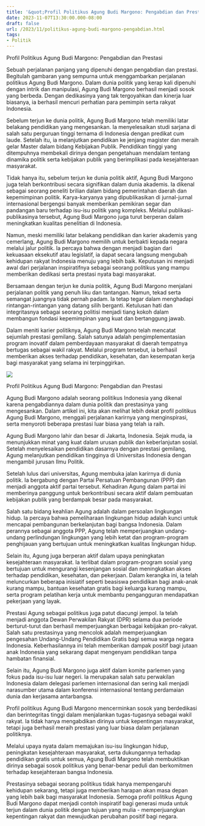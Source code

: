 ```yaml
---
title: '&quot;Profil Politikus Agung Budi Margono: Pengabdian dan Prestasi&quot;'
date: 2023-11-07T13:30:00.000-08:00
draft: false
url: /2023/11/politikus-agung-budi-margono-pengabdian.html
tags: 
- Politik
---
```


  

Profil Politikus Agung Budi Margono: Pengabdian dan Prestasi

  

Sebuah perjalanan panjang yang dipenuhi dengan pengabdian dan prestasi. Begitulah gambaran yang sempurna untuk menggambarkan perjalanan politikus Agung Budi Margono. Dalam dunia politik yang kerap kali dipenuhi dengan intrik dan manipulasi, Agung Budi Margono berhasil menjadi sosok yang berbeda. Dengan dedikasinya yang tak tergoyahkan dan kinerja luar biasanya, ia berhasil mencuri perhatian para pemimpin serta rakyat Indonesia.

  

Sebelum terjun ke dunia politik, Agung Budi Margono telah memiliki latar belakang pendidikan yang mengesankan. Ia menyelesaikan studi sarjana di salah satu perguruan tinggi ternama di Indonesia dengan predikat cum laude. Setelah itu, ia melanjutkan pendidikan ke jenjang magister dan meraih gelar Master dalam bidang Kebijakan Publik. Pendidikan tinggi yang ditempuhnya membekali dirinya dengan pengetahuan mendalam tentang dinamika politik serta kebijakan publik yang berimplikasi pada kesejahteraan masyarakat.

  

Tidak hanya itu, sebelum terjun ke dunia politik aktif, Agung Budi Margono juga telah berkontribusi secara signifikan dalam dunia akademis. Ia dikenal sebagai seorang peneliti brilian dalam bidang pemerintahan daerah dan kepemimpinan politik. Karya-karyanya yang dipublikasikan di jurnal-jurnal internasional bergengsi banyak memberikan pemikiran segar dan pandangan baru terhadap isu-isu politik yang kompleks. Melalui publikasi-publikasinya tersebut, Agung Budi Margono juga turut berperan dalam meningkatkan kualitas penelitian di Indonesia.

  

Namun, meski memiliki latar belakang pendidikan dan karier akademis yang cemerlang, Agung Budi Margono memilih untuk berbakti kepada negara melalui jalur politik. Ia percaya bahwa dengan menjadi bagian dari kekuasaan eksekutif atau legislatif, ia dapat secara langsung mengubah kehidupan rakyat Indonesia menuju yang lebih baik. Keputusan ini menjadi awal dari perjalanan inspiratifnya sebagai seorang politikus yang mampu memberikan dedikasi serta prestasi nyata bagi masyarakat.

  

Bersamaan dengan terjun ke dunia politik, Agung Budi Margono menjalani perjalanan politik yang penuh liku dan tantangan. Namun, tekad serta semangat juangnya tidak pernah padam. Ia tetap tegar dalam menghadapi rintangan-rintangan yang datang silih berganti. Ketulusan hati dan integritasnya sebagai seorang politisi menjadi tiang kokoh dalam membangun fondasi kepemimpinan yang kuat dan bertanggung jawab.

  

Dalam meniti karier politiknya, Agung Budi Margono telah mencatat sejumlah prestasi gemilang. Salah satunya adalah pengimplementasian program inovatif dalam pemberdayaan masyarakat di daerah tempatnya bertugas sebagai wakil rakyat. Melalui program tersebut, ia berhasil memberikan akses terhadap pendidikan, kesehatan, dan kesempatan kerja bagi masyarakat yang selama ini terpinggirkan.

  

![](https://pbs.twimg.com/media/FwvHFKBXgAIuocl.jpg)

  

Profil Politikus Agung Budi Margono: Pengabdian dan Prestasi

  

Agung Budi Margono adalah seorang politikus Indonesia yang dikenal karena pengabdiannya dalam dunia politik dan prestasinya yang mengesankan. Dalam artikel ini, kita akan melihat lebih dekat profil politikus Agung Budi Margono, menggali perjalanan karirnya yang menginspirasi, serta menyoroti beberapa prestasi luar biasa yang telah ia raih.

  

Agung Budi Margono lahir dan besar di Jakarta, Indonesia. Sejak muda, ia menunjukkan minat yang kuat dalam urusan publik dan keberlanjutan sosial. Setelah menyelesaikan pendidikan dasarnya dengan prestasi gemilang, Agung melanjutkan pendidikan tingginya di Universitas Indonesia dengan mengambil jurusan Ilmu Politik.

  

Setelah lulus dari universitas, Agung membuka jalan karirnya di dunia politik. Ia bergabung dengan Partai Persatuan Pembangunan (PPP) dan menjadi anggota aktif partai tersebut. Kehadiran Agung dalam partai ini memberinya panggung untuk berkontribusi secara aktif dalam pembuatan kebijakan publik yang berdampak besar pada masyarakat.

  

Salah satu bidang keahlian Agung adalah dalam persoalan lingkungan hidup. Ia percaya bahwa pemeliharaan lingkungan hidup adalah kunci untuk mencapai pembangunan berkelanjutan bagi bangsa Indonesia. Dalam perannya sebagai anggota PPP, Agung telah memperjuangkan undang-undang perlindungan lingkungan yang lebih ketat dan program-program penghijauan yang bertujuan untuk meningkatkan kualitas lingkungan hidup.

  

Selain itu, Agung juga berperan aktif dalam upaya peningkatan kesejahteraan masyarakat. Ia terlibat dalam program-program sosial yang bertujuan untuk mengurangi kesenjangan sosial dan meningkatkan akses terhadap pendidikan, kesehatan, dan pekerjaan. Dalam kerangka ini, ia telah meluncurkan beberapa inisiatif seperti beasiswa pendidikan bagi anak-anak kurang mampu, bantuan kesehatan gratis bagi keluarga kurang mampu, serta program pelatihan kerja untuk membantu pengangguran mendapatkan pekerjaan yang layak.

  

Prestasi Agung sebagai politikus juga patut diacungi jempol. Ia telah menjadi anggota Dewan Perwakilan Rakyat (DPR) selama dua periode berturut-turut dan berhasil memperjuangkan berbagai kebijakan pro-rakyat. Salah satu prestasinya yang mencolok adalah memperjuangkan pengesahan Undang-Undang Pendidikan Gratis bagi semua warga negara Indonesia. Keberhasilannya ini telah memberikan dampak positif bagi jutaan anak Indonesia yang sekarang dapat mengenyam pendidikan tanpa hambatan finansial.

  

Selain itu, Agung Budi Margono juga aktif dalam komite parlemen yang fokus pada isu-isu luar negeri. Ia merupakan salah satu perwakilan Indonesia dalam delegasi parlemen internasional dan sering kali menjadi narasumber utama dalam konferensi internasional tentang perdamaian dunia dan kerjasama antarbangsa.

  

Profil politikus Agung Budi Margono mencerminkan sosok yang berdedikasi dan berintegritas tinggi dalam menjalankan tugas-tugasnya sebagai wakil rakyat. Ia tidak hanya mengabdikan dirinya untuk kepentingan masyarakat, tetapi juga berhasil meraih prestasi yang luar biasa dalam perjalanan politiknya.

  

Melalui upaya nyata dalam memajukan isu-isu lingkungan hidup, peningkatan kesejahteraan masyarakat, serta dukungannya terhadap pendidikan gratis untuk semua, Agung Budi Margono telah membuktikan dirinya sebagai sosok politikus yang benar-benar peduli dan berkomitmen terhadap kesejahteraan bangsa Indonesia.

  

Prestasinya sebagai seorang politikus tidak hanya mempengaruhi kehidupan sekarang, tetapi juga memberikan harapan akan masa depan yang lebih baik bagi masyarakat Indonesia. Semoga profil politikus Agung Budi Margono dapat menjadi contoh inspiratif bagi generasi muda untuk terjun dalam dunia politik dengan tujuan yang mulia - memperjuangkan kepentingan rakyat dan mewujudkan perubahan positif bagi negara.